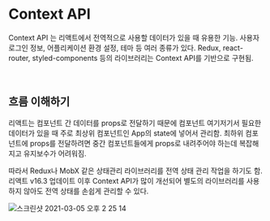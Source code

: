 # Context API

Context API 는 리액트에서 전역적으로 사용할 데이터가 있을 때 유용한 기능. 사용자 로그인 정보, 어플리케이션 환경 설정, 테마 등 여러 종류가 있다. Redux, react-router, styled-components 등의 라이브러리는 Context API를 기반으로 구현됨.

<br/>

## 흐름 이해하기

리액트는 컴포넌트 간 데이터를 props로 전달하기 때문에 컴포넌트 여기저기서 필요한 데이터가 있을 때 주로 최상위 컴포넌트인 App의 state에 넣어서 관리함. 최하위 컴포넌트에 props를 전달하려면 중간 컴포넌트들에게 props로 내려주어야 하는데 복잡해지고 유지보수가 어려워짐.

따라서 Redux나 MobX 같은 상태관리 라이브러리를 전역 상태 관리 작업을 하기도 함. 리액트 v16.3 업데이트 이후 Context API가 많이 개선되어 별도의 라이브러리를 사용하지 않아도 전역 상태를 손쉽게 관리할 수 있다.

![스크린샷 2021-03-05 오후 2 25 14](https://user-images.githubusercontent.com/59427983/110071048-a75bc680-7dbe-11eb-8c66-669eb31435ce.png)

<br/>

